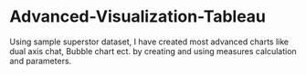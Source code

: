 # Advanced-Visualization-Tableau
Using sample superstor dataset, I have created most advanced charts like dual axis chat, Bubble chart ect. by creating and using measures calculation and parameters.
